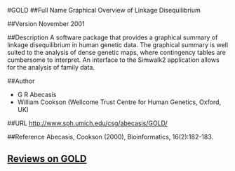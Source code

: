 #GOLD
##Full Name
Graphical Overview of Linkage Disequilibrium

##Version
November 2001

##Description
A software package that provides a graphical summary of linkage disequilibrium in human genetic data. The graphical summary is well suited to the analysis of dense genetic maps, where contingency tables are cumbersome to interpret. An interface to the Simwalk2 application allows for the analysis of family data.

##Author
* G R Abecasis
* William Cookson (Wellcome Trust Centre for Human Genetics, Oxford, UK)

##URL
http://www.sph.umich.edu/csg/abecasis/GOLD/

##Reference
Abecasis, Cookson (2000), Bioinformatics, 16(2):182-183.


## [Reviews on GOLD](https://github.com/gaow/genetic-analysis-software/issues/185)